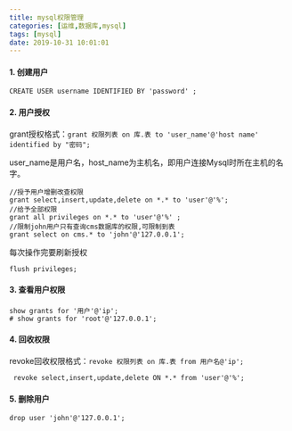 ```yaml
---
title: mysql权限管理
categories: [运维,数据库,mysql]
tags: [mysql]
date: 2019-10-31 10:01:01
---
```


#### 1. 创建用户

    CREATE USER username IDENTIFIED BY 'password' ;
    
#### 2. 用户授权

grant授权格式：`grant 权限列表 on 库.表 to 'user_name'@'host name' identified by "密码";`
 
user_name是用户名，host_name为主机名，即用户连接Mysql时所在主机的名字。

    //授予用户增删改查权限
    grant select,insert,update,delete on *.* to 'user'@'%'; 
    //给予全部权限
    grant all privileges on *.* to 'user'@'%' ;
    //限制john用户只有查询cms数据库的权限,可限制到表
    grant select on cms.* to 'john'@'127.0.0.1';
 
每次操作完要刷新授权
 
    flush privileges;
    
#### 3. 查看用户权限

    show grants for '用户'@'ip';
    # show grants for 'root'@'127.0.0.1';

#### 4. 回收权限

 revoke回收权限格式：`revoke 权限列表 on 库.表 from 用户名@'ip';`
 
     revoke select,insert,update,delete ON *.* from 'user'@'%';
     
#### 5. 删除用户

    drop user 'john'@'127.0.0.1';    
    
 
    
    
    
  


       